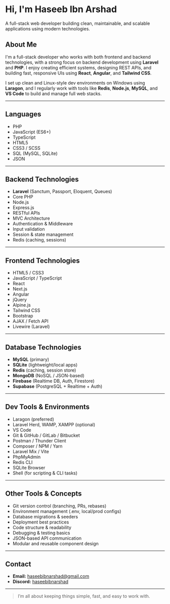 # Hi, I'm Haseeb Ibn Arshad

A full-stack web developer building clean, maintainable, and scalable applications using modern technologies.

## About Me

I'm a full-stack developer who works with both frontend and backend technologies, with a strong focus on backend development using **Laravel** and **PHP**. I enjoy creating efficient systems, designing REST APIs, and building fast, responsive UIs using **React**, **Angular**, and **Tailwind CSS**.

I set up clean and Linux-style dev environments on Windows using **Laragon**, and I regularly work with tools like **Redis**, **Node.js**, **MySQL**, and **VS Code** to build and manage full web stacks.

---

## Languages

- PHP
- JavaScript (ES6+)
- TypeScript
- HTML5
- CSS3 / SCSS
- SQL (MySQL, SQLite)
- JSON
---

## Backend Technologies

- **Laravel** (Sanctum, Passport, Eloquent, Queues)
- Core PHP
- Node.js
- Express.js
- RESTful APIs
- MVC Architecture
- Authentication & Middleware
- Input validation
- Session & state management
- Redis (caching, sessions)

---

## Frontend Technologies

- HTML5 / CSS3
- JavaScript / TypeScript
- React
- Next.js
- Angular
- jQuery
- Alpine.js
- Tailwind CSS
- Bootstrap
- AJAX / Fetch API
- Livewire (Laravel)

---

## Database Technologies

- **MySQL** (primary)
- **SQLite** (lightweight/local apps)
- **Redis** (caching, session store)
- **MongoDB** (NoSQL / JSON-based)
- **Firebase** (Realtime DB, Auth, Firestore)
- **Supabase** (PostgreSQL + Realtime + Auth)

---

## Dev Tools & Environments

- Laragon (preferred)
- Laravel Herd, WAMP, XAMPP (optional)
- VS Code
- Git & GitHub / GitLab / Bitbucket
- Postman / Thunder Client
- Composer / NPM / Yarn
- Laravel Mix / Vite
- PhpMyAdmin
- Redis CLI
- SQLite Browser
- Shell (for scripting & CLI tasks)

---

## Other Tools & Concepts

- Git version control (branching, PRs, rebases)
- Environment management (.env, local/prod configs)
- Database migrations & seeders
- Deployment best practices
- Code structure & readability
- Debugging & testing basics
- JSON-based API communication
- Modular and reusable component design

---

## Contact

<ul>
  <li><strong>Email:</strong> <a href="mailto:haseebibnarshad@gmail.com">haseebibnarshad@gmail.com</a></li>
  <li><strong>Discord:</strong> <a href="https://discord.com/users/1237277307857797144" target="_blank">haseebibnarshad</a></li>
</ul>


---

> I’m all about keeping things simple, fast, and easy to work with.
